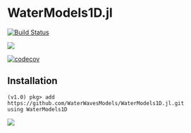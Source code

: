 # WaterModels1D.jl

[![Build Status](https://github.com/WaterWavesModels/WaterModels1D.jl/workflows/CI/badge.svg)](https://github.com/WaterWavesModels/WaterModels1D.jl/actions)
<!-- [![](https://img.shields.io/badge/docs-stable-blue.svg)](https://waterwavesmodels.github.io/WaterModels1D.jl/stable) -->
[![](https://img.shields.io/badge/docs-dev-blue.svg)](https://waterwavesmodels.github.io/WaterModels1D.jl/dev)

[![codecov](https://codecov.io/gh/WaterWavesModels/WaterModels1D.jl/branch/master/graph/badge.svg)](https://codecov.io/gh/WaterWavesModels/WaterModels1D.jl)

## Installation

~~~
(v1.0) pkg> add https://github.com/WaterWavesModels/WaterModels1D.jl.git
using WaterModels1D
~~~

![](anim.gif)
